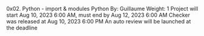 0x02. Python - import & modules
Python
 By: Guillaume
 Weight: 1
 Project will start Aug 10, 2023 6:00 AM, must end by Aug 12, 2023 6:00 AM
 Checker was released at Aug 10, 2023 6:00 PM
 An auto review will be launched at the deadline
